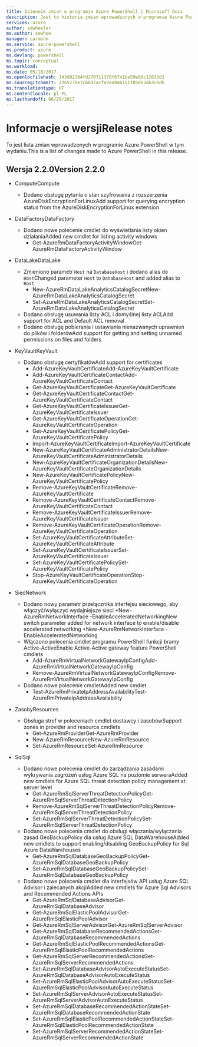 ```yaml
---
title: Dziennik zmian w programie Azure PowerShell | Microsoft Docs
description: Jest to historia zmian wprowadzonych w programie Azure PowerShell w jego najnowszej wersji.
services: azure
author: sdwheeler
ms.author: sewhee
manager: carmonm
ms.service: azure-powershell
ms.product: azure
ms.devlang: powershell
ms.topic: conceptual
ms.workload: 
ms.date: 05/18/2017
ms.openlocfilehash: 143d92384fd270711378f6741ba59e88c12833d1
ms.sourcegitcommit: 226527be7cb647acfe2ea9ab151185053ab3c6db
ms.translationtype: HT
ms.contentlocale: pl-PL
ms.lasthandoff: 06/29/2017
---
```

# <a name="release-notes"></a><span data-ttu-id="57587-103">Informacje o wersji</span><span class="sxs-lookup"><span data-stu-id="57587-103">Release notes</span></span>

<span data-ttu-id="57587-104">To jest lista zmian wprowadzonych w programie Azure PowerShell w tym wydaniu.</span><span class="sxs-lookup"><span data-stu-id="57587-104">This is a list of changes made to Azure PowerShell in this release.</span></span>

## <a name="version-220"></a><span data-ttu-id="57587-105">Wersja 2.2.0</span><span class="sxs-lookup"><span data-stu-id="57587-105">Version 2.2.0</span></span>
* <span data-ttu-id="57587-106">Compute</span><span class="sxs-lookup"><span data-stu-id="57587-106">Compute</span></span>
  - <span data-ttu-id="57587-107">Dodano obsługę pytania o stan szyfrowania z rozszerzenia AzureDiskEncryptionForLinux</span><span class="sxs-lookup"><span data-stu-id="57587-107">Add support for querying encryption status from the AzureDiskEncryptionForLinux extension</span></span>
* <span data-ttu-id="57587-108">DataFactory</span><span class="sxs-lookup"><span data-stu-id="57587-108">DataFactory</span></span>
  - <span data-ttu-id="57587-109">Dodano nowe polecenie cmdlet do wyświetlania listy okien działania</span><span class="sxs-lookup"><span data-stu-id="57587-109">Added new cmdlet for listing activity windows</span></span>
    + <span data-ttu-id="57587-110">Get-AzureRmDataFactoryActivityWindow</span><span class="sxs-lookup"><span data-stu-id="57587-110">Get-AzureRmDataFactoryActivityWindow</span></span>
* <span data-ttu-id="57587-111">DataLake</span><span class="sxs-lookup"><span data-stu-id="57587-111">DataLake</span></span>
  - <span data-ttu-id="57587-112">Zmieniono parametr `Host` na `DatabaseHost` i dodano alias do `Host`</span><span class="sxs-lookup"><span data-stu-id="57587-112">Changed parameter `Host` to `DatabaseHost` and added alias to `Host`</span></span>
    + <span data-ttu-id="57587-113">New-AzureRmDataLakeAnalyticsCatalogSecret</span><span class="sxs-lookup"><span data-stu-id="57587-113">New-AzureRmDataLakeAnalyticsCatalogSecret</span></span>
    + <span data-ttu-id="57587-114">Set-AzureRmDataLakeAnalyticsCatalogSecret</span><span class="sxs-lookup"><span data-stu-id="57587-114">Set-AzureRmDataLakeAnalyticsCatalogSecret</span></span>
  - <span data-ttu-id="57587-115">Dodano obsługę usuwania listy ACL i domyślnej listy ACL</span><span class="sxs-lookup"><span data-stu-id="57587-115">Add support for ACL and Default ACL removal</span></span>
  - <span data-ttu-id="57587-116">Dodano obsługę pobierania i ustawiania nienazwanych uprawnień do plików i folderów</span><span class="sxs-lookup"><span data-stu-id="57587-116">Add support for getting and setting unnamed permissions on files and folders</span></span>
* <span data-ttu-id="57587-117">KeyVault</span><span class="sxs-lookup"><span data-stu-id="57587-117">KeyVault</span></span>
  - <span data-ttu-id="57587-118">Dodano obsługę certyfikatów</span><span class="sxs-lookup"><span data-stu-id="57587-118">Add support for certificates</span></span>
    + <span data-ttu-id="57587-119">Add-AzureKeyVaultCertificate</span><span class="sxs-lookup"><span data-stu-id="57587-119">Add-AzureKeyVaultCertificate</span></span>
    + <span data-ttu-id="57587-120">Add-AzureKeyVaultCertificateContact</span><span class="sxs-lookup"><span data-stu-id="57587-120">Add-AzureKeyVaultCertificateContact</span></span>
    + <span data-ttu-id="57587-121">Get-AzureKeyVaultCertificate</span><span class="sxs-lookup"><span data-stu-id="57587-121">Get-AzureKeyVaultCertificate</span></span>
    + <span data-ttu-id="57587-122">Get-AzureKeyVaultCertificateContact</span><span class="sxs-lookup"><span data-stu-id="57587-122">Get-AzureKeyVaultCertificateContact</span></span>
    + <span data-ttu-id="57587-123">Get-AzureKeyVaultCertificateIssuer</span><span class="sxs-lookup"><span data-stu-id="57587-123">Get-AzureKeyVaultCertificateIssuer</span></span>
    + <span data-ttu-id="57587-124">Get-AzureKeyVaultCertificateOperation</span><span class="sxs-lookup"><span data-stu-id="57587-124">Get-AzureKeyVaultCertificateOperation</span></span>
    + <span data-ttu-id="57587-125">Get-AzureKeyVaultCertificatePolicy</span><span class="sxs-lookup"><span data-stu-id="57587-125">Get-AzureKeyVaultCertificatePolicy</span></span>
    + <span data-ttu-id="57587-126">Import-AzureKeyVaultCertificate</span><span class="sxs-lookup"><span data-stu-id="57587-126">Import-AzureKeyVaultCertificate</span></span>
    + <span data-ttu-id="57587-127">New-AzureKeyVaultCertificateAdministratorDetails</span><span class="sxs-lookup"><span data-stu-id="57587-127">New-AzureKeyVaultCertificateAdministratorDetails</span></span>
    + <span data-ttu-id="57587-128">New-AzureKeyVaultCertificateOrganizationDetails</span><span class="sxs-lookup"><span data-stu-id="57587-128">New-AzureKeyVaultCertificateOrganizationDetails</span></span>
    + <span data-ttu-id="57587-129">New-AzureKeyVaultCertificatePolicy</span><span class="sxs-lookup"><span data-stu-id="57587-129">New-AzureKeyVaultCertificatePolicy</span></span>
    + <span data-ttu-id="57587-130">Remove-AzureKeyVaultCertificate</span><span class="sxs-lookup"><span data-stu-id="57587-130">Remove-AzureKeyVaultCertificate</span></span>
    + <span data-ttu-id="57587-131">Remove-AzureKeyVaultCertificateContact</span><span class="sxs-lookup"><span data-stu-id="57587-131">Remove-AzureKeyVaultCertificateContact</span></span>
    + <span data-ttu-id="57587-132">Remove-AzureKeyVaultCertificateIssuer</span><span class="sxs-lookup"><span data-stu-id="57587-132">Remove-AzureKeyVaultCertificateIssuer</span></span>
    + <span data-ttu-id="57587-133">Remove-AzureKeyVaultCertificateOperation</span><span class="sxs-lookup"><span data-stu-id="57587-133">Remove-AzureKeyVaultCertificateOperation</span></span>
    + <span data-ttu-id="57587-134">Set-AzureKeyVaultCertificateAttribute</span><span class="sxs-lookup"><span data-stu-id="57587-134">Set-AzureKeyVaultCertificateAttribute</span></span>
    + <span data-ttu-id="57587-135">Set-AzureKeyVaultCertificateIssuer</span><span class="sxs-lookup"><span data-stu-id="57587-135">Set-AzureKeyVaultCertificateIssuer</span></span>
    + <span data-ttu-id="57587-136">Set-AzureKeyVaultCertificatePolicy</span><span class="sxs-lookup"><span data-stu-id="57587-136">Set-AzureKeyVaultCertificatePolicy</span></span>
    + <span data-ttu-id="57587-137">Stop-AzureKeyVaultCertificateOperation</span><span class="sxs-lookup"><span data-stu-id="57587-137">Stop-AzureKeyVaultCertificateOperation</span></span>
* <span data-ttu-id="57587-138">Sieć</span><span class="sxs-lookup"><span data-stu-id="57587-138">Network</span></span>

  - <span data-ttu-id="57587-139">Dodano nowy parametr przełącznika interfejsu sieciowego, aby włączyć/wyłączyć wydajniejsze sieci +New-AzureRmNetworkInterface -EnableAcceleratedNetworking</span><span class="sxs-lookup"><span data-stu-id="57587-139">New switch parameter added for network interface to enable/disable accelerated networking +New-AzureRmNetworkInterface -EnableAcceleratedNetworking</span></span>
  - <span data-ttu-id="57587-140">Włączono polecenia cmdlet programu PowerShell funkcji bramy Active-Active</span><span class="sxs-lookup"><span data-stu-id="57587-140">Enable Active-Active gateway feature PowerShell cmdlets</span></span>
    + <span data-ttu-id="57587-141">Add-AzureRmVirtualNetworkGatewayIpConfig</span><span class="sxs-lookup"><span data-stu-id="57587-141">Add-AzureRmVirtualNetworkGatewayIpConfig</span></span>
    + <span data-ttu-id="57587-142">Remove-AzureRmVirtualNetworkGatewayIpConfig</span><span class="sxs-lookup"><span data-stu-id="57587-142">Remove-AzureRmVirtualNetworkGatewayIpConfig</span></span>
  - <span data-ttu-id="57587-143">Dodano nowe polecenie cmdlet</span><span class="sxs-lookup"><span data-stu-id="57587-143">Added new cmdlet</span></span>
    + <span data-ttu-id="57587-144">Test-AzureRmPrivateIpAddressAvailability</span><span class="sxs-lookup"><span data-stu-id="57587-144">Test-AzureRmPrivateIpAddressAvailability</span></span>
* <span data-ttu-id="57587-145">Zasoby</span><span class="sxs-lookup"><span data-stu-id="57587-145">Resources</span></span>
  - <span data-ttu-id="57587-146">Obsługa stref w poleceniach cmdlet dostawcy i zasobów</span><span class="sxs-lookup"><span data-stu-id="57587-146">Support zones in provider and resource cmdlets</span></span>
    + <span data-ttu-id="57587-147">Get-AzureRmProvider</span><span class="sxs-lookup"><span data-stu-id="57587-147">Get-AzureRmProvider</span></span>
    + <span data-ttu-id="57587-148">New-AzureRmResource</span><span class="sxs-lookup"><span data-stu-id="57587-148">New-AzureRmResource</span></span>
    + <span data-ttu-id="57587-149">Set-AzureRmResource</span><span class="sxs-lookup"><span data-stu-id="57587-149">Set-AzureRmResource</span></span>
* <span data-ttu-id="57587-150">Sql</span><span class="sxs-lookup"><span data-stu-id="57587-150">Sql</span></span>
  - <span data-ttu-id="57587-151">Dodano nowe polecenia cmdlet do zarządzania zasadami wykrywania zagrożeń usług Azure SQL na poziomie serwera</span><span class="sxs-lookup"><span data-stu-id="57587-151">Added new cmdlets for Azure SQL threat detection policy management at server level</span></span>
    + <span data-ttu-id="57587-152">Get-AzureRmSqlServerThreatDetectionPolicy</span><span class="sxs-lookup"><span data-stu-id="57587-152">Get-AzureRmSqlServerThreatDetectionPolicy</span></span>
    + <span data-ttu-id="57587-153">Remove-AzureRmSqlServerThreatDetectionPolicy</span><span class="sxs-lookup"><span data-stu-id="57587-153">Remove-AzureRmSqlServerThreatDetectionPolicy</span></span>
    + <span data-ttu-id="57587-154">Set-AzureRmSqlServerThreatDetectionPolicy</span><span class="sxs-lookup"><span data-stu-id="57587-154">Set-AzureRmSqlServerThreatDetectionPolicy</span></span>
  - <span data-ttu-id="57587-155">Dodano nowe polecenia cmdlet do obsługi włączania/wyłączania zasad GeoBackupPolicy dla usług Azure SQL DataWarehouse</span><span class="sxs-lookup"><span data-stu-id="57587-155">Added new cmdlets to support enabling/disabling GeoBackupPolicy for Sql Azure DataWarehouses</span></span>
    + <span data-ttu-id="57587-156">Get-AzureRmSqlDatabaseGeoBackupPolicy</span><span class="sxs-lookup"><span data-stu-id="57587-156">Get-AzureRmSqlDatabaseGeoBackupPolicy</span></span>
    + <span data-ttu-id="57587-157">Set-AzureRmSqlDatabaseGeoBackupPolicy</span><span class="sxs-lookup"><span data-stu-id="57587-157">Set-AzureRmSqlDatabaseGeoBackupPolicy</span></span>
  - <span data-ttu-id="57587-158">Dodano nowe polecenia cmdlet dla interfejsów API usług Azure SQL Advisor i zalecanych akcji</span><span class="sxs-lookup"><span data-stu-id="57587-158">Added new cmdlets for Azure Sql Advisors and Recommended Actions APIs</span></span>
    + <span data-ttu-id="57587-159">Get-AzureRmSqlDatabaseAdvisor</span><span class="sxs-lookup"><span data-stu-id="57587-159">Get-AzureRmSqlDatabaseAdvisor</span></span>
    + <span data-ttu-id="57587-160">Get-AzureRmSqlElasticPoolAdvisor</span><span class="sxs-lookup"><span data-stu-id="57587-160">Get-AzureRmSqlElasticPoolAdvisor</span></span>
    + <span data-ttu-id="57587-161">Get-AzureRmSqlServerAdvisor</span><span class="sxs-lookup"><span data-stu-id="57587-161">Get-AzureRmSqlServerAdvisor</span></span>
    + <span data-ttu-id="57587-162">Get-AzureRmSqlDatabaseRecommendedActions</span><span class="sxs-lookup"><span data-stu-id="57587-162">Get-AzureRmSqlDatabaseRecommendedActions</span></span>
    + <span data-ttu-id="57587-163">Get-AzureRmSqlElasticPoolRecommendedActions</span><span class="sxs-lookup"><span data-stu-id="57587-163">Get-AzureRmSqlElasticPoolRecommendedActions</span></span>
    + <span data-ttu-id="57587-164">Get-AzureRmSqlServerRecommendedActions</span><span class="sxs-lookup"><span data-stu-id="57587-164">Get-AzureRmSqlServerRecommendedActions</span></span>
    + <span data-ttu-id="57587-165">Set-AzureRmSqlDatabaseAdvisorAutoExecuteStatus</span><span class="sxs-lookup"><span data-stu-id="57587-165">Set-AzureRmSqlDatabaseAdvisorAutoExecuteStatus</span></span>
    + <span data-ttu-id="57587-166">Set-AzureRmSqlElasticPoolAdvisorAutoExecuteStatus</span><span class="sxs-lookup"><span data-stu-id="57587-166">Set-AzureRmSqlElasticPoolAdvisorAutoExecuteStatus</span></span>
    + <span data-ttu-id="57587-167">Set-AzureRmSqlServerAdvisorAutoExecuteStatus</span><span class="sxs-lookup"><span data-stu-id="57587-167">Set-AzureRmSqlServerAdvisorAutoExecuteStatus</span></span>
    + <span data-ttu-id="57587-168">Set-AzureRmSqlDatabaseRecommendedActionState</span><span class="sxs-lookup"><span data-stu-id="57587-168">Set-AzureRmSqlDatabaseRecommendedActionState</span></span>
    + <span data-ttu-id="57587-169">Set-AzureRmSqlElasticPoolRecommendedActionState</span><span class="sxs-lookup"><span data-stu-id="57587-169">Set-AzureRmSqlElasticPoolRecommendedActionState</span></span>
    + <span data-ttu-id="57587-170">Set-AzureRmSqlServerRecommendedActionState</span><span class="sxs-lookup"><span data-stu-id="57587-170">Set-AzureRmSqlServerRecommendedActionState</span></span>

